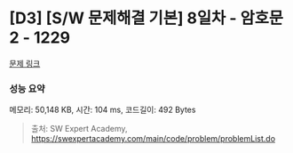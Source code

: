 # [D3] [S/W 문제해결 기본] 8일차 - 암호문2 - 1229 

[문제 링크](https://swexpertacademy.com/main/code/problem/problemDetail.do?contestProbId=AV14yIsqAHYCFAYD) 

### 성능 요약

메모리: 50,148 KB, 시간: 104 ms, 코드길이: 492 Bytes



> 출처: SW Expert Academy, https://swexpertacademy.com/main/code/problem/problemList.do